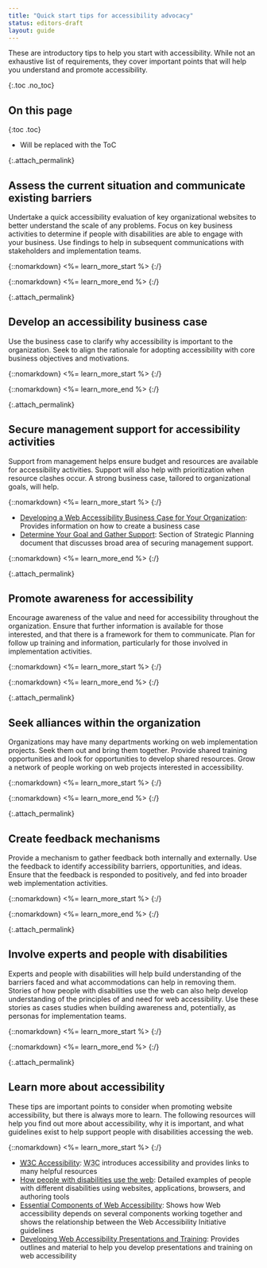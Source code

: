 ```yaml
---
title: "Quick start tips for accessibility advocacy"
status: editors-draft
layout: guide
---
```


These are introductory tips to help you start with accessibility. While not an exhaustive list of requirements, they cover important points that will help you understand and promote accessibility.

{:.toc .no_toc}
## On this page

{:toc .toc}
* Will be replaced with the ToC

{:.attach_permalink}
## Assess the current situation and communicate existing barriers

Undertake a quick accessibility evaluation of key organizational websites to better understand the scale of any problems. Focus on key business activities to determine if people with disabilities are able to engage with your business. Use findings to help in subsequent communications with stakeholders and implementation teams.

{::nomarkdown}
<%= learn_more_start %>
{:/}

{::nomarkdown}
<%= learn_more_end %>
{:/}

{:.attach_permalink}
## Develop an accessibility business case

Use the business case to clarify why accessibility is important to the organization. Seek to align the rationale for adopting accessibility with core business objectives and motivations. 

{::nomarkdown}
<%= learn_more_start %>
{:/}

{::nomarkdown}
<%= learn_more_end %>
{:/}

{:.attach_permalink}
## Secure management support for accessibility activities

Support from management helps ensure budget and resources are available for accessibility activities. Support will also help with prioritization when resource clashes occur. A strong business case, tailored to organizational goals, will help.

{::nomarkdown}
<%= learn_more_start %>
{:/}

* [Developing a Web Accessibility Business Case for Your Organization](http://www.w3.org/WAI/bcase/Overview.html): Provides information on how to create a business case
* [Determine Your Goal and Gather Support](http://www.w3.org/WAI/impl/#goal): Section of Strategic Planning document that discusses broad area of securing management support.

{::nomarkdown}
<%= learn_more_end %>
{:/}

{:.attach_permalink}
## Promote awareness for accessibility

Encourage awareness of the value and need for accessibility throughout the organization. Ensure that further information is available for those interested, and that there is a framework for them to communicate. Plan for follow up training and information, particularly for those involved in implementation activities. 

{::nomarkdown}
<%= learn_more_start %>
{:/}

{::nomarkdown}
<%= learn_more_end %>
{:/}


{:.attach_permalink}
## Seek alliances within the organization

Organizations may have many departments working on web implementation projects. Seek them out and bring them together. Provide shared training opportunities and look for opportunities to develop shared resources. Grow a network of people working on web projects interested in accessibility.

{::nomarkdown}
<%= learn_more_start %>
{:/}

{::nomarkdown}
<%= learn_more_end %>
{:/}

{:.attach_permalink}
## Create feedback mechanisms

Provide a mechanism to gather feedback both internally and externally. Use the feedback to identify accessibility barriers, opportunities, and ideas. Ensure that the feedback is responded to positively, and fed into broader web implementation activities.

{::nomarkdown}
<%= learn_more_start %>
{:/}

{::nomarkdown}
<%= learn_more_end %>
{:/}

{:.attach_permalink}
## Involve experts and people with disabilities

Experts and people with disabilities will help build understanding of the barriers faced and what accommodations can help in removing them. Stories of how people with disabilities use the web can also help develop understanding of the principles of and need for web accessibility. Use these stories as cases studies when building awareness and, potentially, as personas for implementation teams.

{::nomarkdown}
<%= learn_more_start %>
{:/}

{::nomarkdown}
<%= learn_more_end %>
{:/}

{:.attach_permalink}
## Learn more about accessibility

These tips are important points to consider when promoting website accessibility, but there is always more to learn. The following resources will help you find out more about accessibility, why it is important, and what guidelines exist to help support people with disabilities accessing the web.

{::nomarkdown}
<%= learn_more_start %>
{:/}

* [<abbr title="World Wide Web Consortium">W3C</abbr> Accessibility](/standards/webdesign/accessibility): <abbr title="World Wide Web Consortium">W3C</abbr> introduces accessibility and provides links to many helpful resources
* [How people with disabilities use the web](/WAI/intro/people-use-web): Detailed examples of people with different disabilities using websites, applications, browsers, and authoring tools
* [Essential Components of Web Accessibility](/WAI/intro/components.php):  Shows how Web accessibility depends on several components working together and shows the relationship between the Web Accessibility Initiative guidelines
* [Developing Web Accessibility Presentations and Training](/WAI/training/Overview.html): Provides outlines and material to help you develop presentations and training on web accessibility
